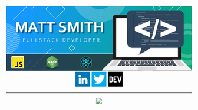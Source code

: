 <div align="center">
    <img src="./assets/githubImage.png" alt="Profile header"/>
    <br />
    <a href="https://www.linkedin.com/in/matt-c-smith/"><img height="40" src="./assets/linkedin.png"></a>
    <a href="https://twitter/MattCSmith_"><img height="40" src="./assets/twitter.png">
    <a href="https://dev.to/mattcsmith"><img height="40" src="./assets/dev.png">
</div>

---

<p align='center'>
    <img src="https://visitor-badge.glitch.me/badge?page_id=mattcsmith.github-readme1">
</p>
